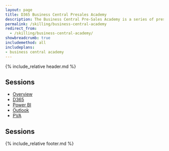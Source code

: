 ```yaml
---
layout: page
title: D365 Business Central Presales Academy
description: The Business Central Pre-Sales Academy is a series of presentations combined with hands-on materials designed to upskill individuals who are responsible for preparing and delivering Business Central software demonstrations. Demos and the accompanying hands-on labs cover topics which integrate Business Central to Microsoft Outlook, Microsoft Excel, Microsoft Word, Mobile experience, Power Platform (PowerApps, Power Automate, Power BI and Power Virtual Agent) and Dynamics 365 Sales. All content contains the latest features based on the most recent (Spring 2022) release.
permalink: /skilling/business-central-academy
redirect_from:
  - /skilling/business-central-academy/
showbreadcrumb: true
includemethod: all
includeplans:
- business central academy
---
```


{% include_relative header.md %}

## Sessions
* [Overview](/PartnerResources/skilling/business-central-academy)
* [D365](/PartnerResources/skilling/business-central-academy-d365)
* [Power BI](/PartnerResources/skilling/business-central-academy-powerbi)
* [Outlook](/PartnerResources/skilling/business-central-academy-outlook)
* [PVA](/PartnerResources/skilling/business-central-academy-pva)

## Sessions

{% include_relative footer.md %}
